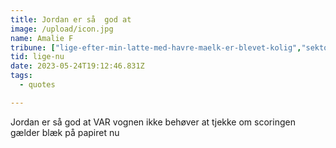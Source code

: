 ```yaml
---
title: Jordan er så  god at
image: /upload/icon.jpg
name: Amalie F
tribune: ["lige-efter-min-latte-med-havre-maelk-er-blevet-kolig","sektor12-tm"]
tid: lige-nu
date: 2023-05-24T19:12:46.831Z
tags:
  - quotes

---
```

Jordan er så  god at VAR vognen ikke behøver at tjekke om scoringen gælder
blæk på papiret nu
